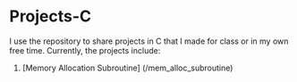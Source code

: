 # Projects-C

I use the repository to share projects in C that I made for class or in my own free time. Currently, the projects include:

1. [Memory Allocation Subroutine] (/mem_alloc_subroutine)
